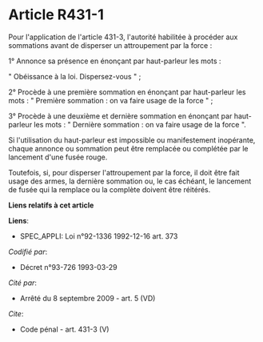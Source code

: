 # Article R431-1

Pour l'application de l'article 431-3, l'autorité habilitée à procéder aux sommations avant de disperser un attroupement par
la force :

1° Annonce sa présence en énonçant par haut-parleur les mots :

" Obéissance à la loi. Dispersez-vous " ;

2° Procède à une première sommation en énonçant par haut-parleur les mots : " Première sommation : on va faire usage de la
force " ;

3° Procède à une deuxième et dernière sommation en énonçant par haut-parleur les mots : " Dernière sommation : on va faire
usage de la force ".

Si l'utilisation du haut-parleur est impossible ou manifestement inopérante, chaque annonce ou sommation peut être remplacée
ou complétée par le lancement d'une fusée rouge.

Toutefois, si, pour disperser l'attroupement par la force, il doit être fait usage des armes, la dernière sommation ou, le
cas échéant, le lancement de fusée qui la remplace ou la complète doivent être réitérés.

**Liens relatifs à cet article**

**Liens**:

  - SPEC_APPLI: Loi n°92-1336 1992-12-16 art. 373

_Codifié par_:

  - Décret n°93-726 1993-03-29

_Cité par_:

  - Arrêté du 8 septembre 2009 - art. 5 (VD)

_Cite_:

  - Code pénal - art. 431-3 (V)
